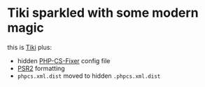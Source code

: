 # Tiki sparkled with some modern magic

this is [Tiki](https://tiki.org/) plus:
* hidden [PHP-CS-Fixer](https://github.com/FriendsOfPHP/PHP-CS-Fixer) config file
* [PSR2](https://www.php-fig.org/psr/psr-2/) formatting
* `phpcs.xml.dist` moved to hidden `.phpcs.xml.dist`
